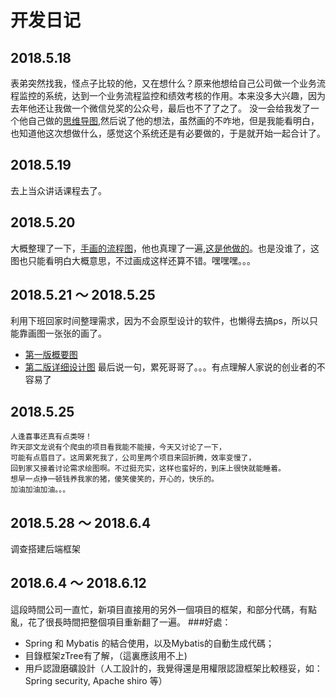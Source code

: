 # 开发日记
## 2018.5.18
表弟突然找我，怪点子比较的他，又在想什么？原来他想给自己公司做一个业务流程监控的系统，达到一个业务流程监控和绩效考核的作用。本来没多大兴趣，因为去年他还让我做一个微信兑奖的公众号，最后也不了了之了。
没一会给我发了一个他自己做的[思维导图](temp/望京印刷内部生产管理（绩效）系统.xmind),然后说了他的想法，虽然画的不咋地，但是我能看明白，也知道他这次想做什么，感觉这个系统还是有必要做的，于是就开始一起合计了。
## 2018.5.19
去上当众讲话课程去了。
## 2018.5.20
大概整理了一下，[手画的流程图](temp/1385965045.jpg)，他也真理了一遍,[这是他做的](/home/youngsmith/桌面/望京生产流程图.pdf)。也是没谁了，这图也只能看明白大概意思，不过画成这样还算不错。嘿嘿嘿。。。
## 2018.5.21 ～ 2018.5.25
利用下班回家时间整理需求，因为不会原型设计的软件，也懒得去搞ps，所以只能靠画图一张张的画了。
- [第一版概要图](design/望京设计图1.1)
- [第二版详细设计图](design/望京设计图1.2)
最后说一句，累死哥哥了。。。有点理解人家说的创业者的不容易了
## 2018.5.25
```
人逢喜事还真有点类呀！
昨天邵文龙说有个爬虫的项目看我能不能接，今天又讨论了一下，
可能有点眉目了。这周累死我了，公司里两个项目来回折腾，效率变慢了，
回到家又接着讨论需求绘图啊。不过挺充实，这样也蛮好的，到床上很快就能睡着。
想早一点挣一顿钱养我家的猪，傻笑傻笑的，开心的，快乐的。
加油加油加油。。。
```
## 2018.5.28 ～ 2018.6.4
调查搭建后端框架
## 2018.6.4 ～ 2018.6.12
這段時間公司一直忙，新項目直接用的另外一個項目的框架，和部分代碼，有點亂，花了很長時間把整個項目重新翻了一遍。
###好處：
- Spring 和 Mybatis 的結合使用，以及Mybatis的自動生成代碼；
- 目錄框架zTree有了解，（這裏應該用不上)
- 用戶認證磨礦設計（人工設計的，我覺得還是用權限認證框架比較穩妥，如：Spring security, Apache shiro 等）
